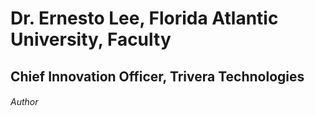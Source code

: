 # Dr. Ernesto Lee, Florida Atlantic University, Faculty
## Chief Innovation Officer, Trivera Technologies
###### Author
